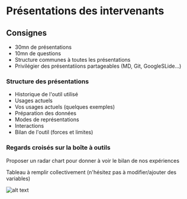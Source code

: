 # Présentations des intervenants

## Consignes 

* 30mn de présentations
* 10mn de questions
* Structure communes à toutes les présentations
* Privilégier des présentatiions partageables (MD, Git, GoogleSLide...)

### Structure des présentations

* Historique de l'outil utilisé
* Usages actuels
* Vos usages actuels (quelques exemples)
* Préparation des données
* Modes de représentations
* Interactions
* Bilan de l'outil (forces et limites)

### Regards croisés sur la boîte à outils

Proposer un radar chart pour donner à voir le bilan de nos expériences

Tableau à remplir collectivement (n'hésitez pas à modifier/ajouter des variables)

![alt text](https://raw.githubusercontent.com/magisAR9/JEGeovizRennes/main/Pr%C3%A9sentations/Benchmarking.PNG)

